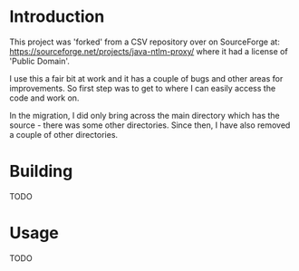# Introduction

This project was 'forked' from a CSV repository over on SourceForge at:
<https://sourceforge.net/projects/java-ntlm-proxy/> where it had a license of 'Public Domain'.

I use this a fair bit at work and it has a couple of bugs and other areas for improvements. So first
step was to get to where I can easily access the code and work on.

In the migration, I did only bring across the main directory which has the source - there was some
other directories. Since then, I have also removed a couple of other directories.

# Building

TODO

# Usage

TODO
